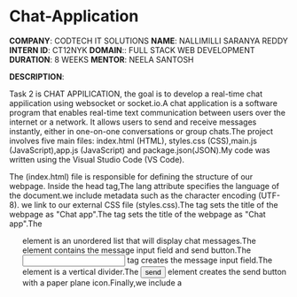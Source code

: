 # Chat-Application

**COMPANY**: CODTECH IT SOLUTIONS
**NAME**: NALLIMILLI SARANYA REDDY
**INTERN ID**: CT12NYK
**DOMAIN**:: FULL STACK WEB DEVELOPMENT
**DURATION**: 8 WEEKS
**MENTOR**: NEELA SANTOSH

**DESCRIPTION**:

Task 2 is CHAT APPILICATION, the goal is to develop a real-time chat appilication using websocket or socket.io.A chat application is a software program that enables real-time text communication between users over the internet or a network. It allows users to send and receive messages instantly, either in one-on-one conversations or group chats.The project involves five main files: index.html (HTML), styles.css (CSS),main.js (JavaScript),app.js (JavaScript) and package.json(JSON).My code was written using the Visual Studio Code (VS Code).

The (index.html) file is responsible for defining the structure of our webpage. Inside the head tag,The lang attribute specifies the language of the document.we include metadata such as the character encoding (UTF-8). we link to our external CSS file (styles.css).The <title>Chat app</title> tag sets the title of the webpage as "Chat app".The <title>Chat app</title> tag sets the title of the webpage as "Chat app".The <ul class="message-container" id="message-container"> element is an unordered list that will display chat messages.The <form class="message-form" id="message-form"> element contains the message input field and send button.The <input type="text" name="message" id="message-input" class="message-input"> tag creates the message input field.The <div class="v-divider"></div> element is a vertical divider.The <button type="submit" class="send-button">send <span><i class="far fa-paper-plane"></i></span></button> element creates the send button with a paper plane icon.Finally,we include a <script> tag to link to our external javascript file(main.js).

This (style.css) file provides styling for your chat application.Resets margin and padding for all elements.Sets the font family to "Open Sans".Styles the user name input section with Flexbox layout, font size, font weight, padding, and colors.Styles the input field with font size, font weight, and background color.Styles the message container with Flexbox layout, background color, dimensions, and scroll behavior.Styles the left and right messages with list-style, padding, margin, maximum width, font size, and word wrap.Adds different background colors and alignments for left and right messages.Styles message timestamps and feedback messages.Adds margin and color to the clients total display.

This (main.js) provided is designed to manage the client-side logic for a chat application using Socket.IO.Initializes a WebSocket connection to the server using Socket.IO (const socket = io();).Retrieves references to various DOM elements, such as the total clients display, message container, name input, message form, and message input field.Adds an event listener to the message form that prevents the default form submission behavior.Calls the sendMessage function to handle message sending.Listens for the clients-total event from the server, which provides the total number of connected clients.Updates the clientsTotal element with the new total.Validates the presence of messageInput and nameInput elements.
Creates a data object containing the user's name, message, and the current date and time.
Emits the message event to the server with the data object.Adds the message to the UI using the addMessageToUI function and clears the message input field.Listens for the chat-message event from the server, which provides new chat messages.Adds the received message to the UI.Adds the message content and metadata (name and timestamp) to the list item.Appends the list item to the messageContainer and scrolls to the bottom of the container.Listens for feedback events from the server, which provide typing indicator messages.Adds the feedback message to the UI.Removes all feedback messages from the UI.

This (app.js) server-side code uses Node.js with Express and Socket.IO to create a chat application,managing client connections, broadcasting messages, and handling user feedback that can handle real-time communication between multiple clients.Imports the Express and Path modules.Initializes an Express application.Sets the port number to an environment variable value or defaults to 4000.Starts the server and listens on the specified port.Initializes Socket.IO and attaches it to the server.Serves static files from the public directory.Creates a Set to keep track of connected socket IDs.Listens for new socket connections.Logs the new socket ID and adds it to the socketsConnected Set.
Emits the total number of connected clients to all clients using io.emit('clients-total', socketsConnected.size);.Handles the disconnect event to remove the socket ID from the Set and updates the client count.Listens for message events and broadcasts the message data to all other clients.Listens for feedback events and broadcasts the feedback data to all other clients.

The (package.json) file for your Node.jsproject, which is a chat application using Socket.IO and Express.the package.json file for your Node.jsproject, which is a chat application using Socket.IO and Express."start": The script to start your application using Node.js(node app.js)."dev": The script to start your application in development mode using Nodemon (nodemon app.js). Nodemon automatically restarts the application when file changes in the directory are detected."keywords": An array of keywords related to your project (currently empty)."author": The author of the project (currently empty)."license": The license for the project (ISC)."description": A brief description of the project (currently empty)."express": A web application framework for Node.js(version 4.21.2)."socket-chat-app": A local dependency for your project."socket.io": A library for real-time web applications (version 4.8.1)."nodemon": A tool that helps develop Node.jsapplications by automatically restarting the application when file changes in the directory are detected (version 3.1.9).


**OUTPUT**

![Image](https://github.com/user-attachments/assets/ad409bcd-d320-4650-9a87-9d8499488f76)
![Image](https://github.com/user-attachments/assets/221d1126-5ebc-4b87-a807-d802c69ac2f6)
